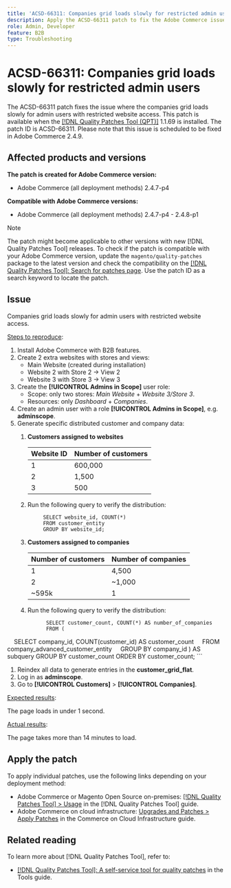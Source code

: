 ```yaml
---
title: 'ACSD-66311: Companies grid loads slowly for restricted admin users'
description: Apply the ACSD-66311 patch to fix the Adobe Commerce issue where companies grid loads slowly for admin users with restricted websites access.
role: Admin, Developer
feature: B2B
type: Troubleshooting
---
```


# ACSD-66311: Companies grid loads slowly for restricted admin users

The ACSD-66311 patch fixes the issue where the companies grid loads slowly for admin users with restricted website access. This patch is available when the [[!DNL Quality Patches Tool (QPT)]](/help/tools/quality-patches-tool/quality-patches-tool-to-self-serve-quality-patches.md) 1.1.69 is installed. The patch ID is ACSD-66311. Please note that this issue is scheduled to be fixed in Adobe Commerce 2.4.9.

## Affected products and versions

**The patch is created for Adobe Commerce version:**

* Adobe Commerce (all deployment methods) 2.4.7-p4

**Compatible with Adobe Commerce versions:**

* Adobe Commerce (all deployment methods) 2.4.7-p4 - 2.4.8-p1

>[!NOTE]
>
>The patch might become applicable to other versions with new [!DNL Quality Patches Tool] releases. To check if the patch is compatible with your Adobe Commerce version, update the `magento/quality-patches` package to the latest version and check the compatibility on the [[!DNL Quality Patches Tool]: Search for patches page](https://experienceleague.adobe.com/tools/commerce-quality-patches/index.html). Use the patch ID as a search keyword to locate the patch.

## Issue

Companies grid loads slowly for admin users with restricted website access.

<u>Steps to reproduce</u>:

1. Install Adobe Commerce with B2B features.
1. Create 2 extra websites with stores and views:
    * Main Website (created during installation)
    * Website 2 with Store 2 → View 2
    * Website 3 with Store 3 → View 3
1. Create the **[!UICONTROL Admins in Scope]** user role:
    * Scope: only two stores: *Main Website* + *Website 3/Store 3*.
    * Resources: only *Dashboard* + *Companies*.
1. Create an admin user with a role **[!UICONTROL Admins in Scope]**, e.g. **adminscope**.
1. Generate specific distributed customer and company data:
   1. ****Customers assigned to websites****
      
      | Website ID | Number of customers |
      |------------|---------------------|
      | 1          | 600,000             |
      | 2          | 1,500               |
      | 3          | 500                 |

      
   1. Run the following query to verify the distribution:

       ```
            SELECT website_id, COUNT(*) 
            FROM customer_entity 
            GROUP BY website_id; 
       ```
       
   1. ****Customers assigned to companies****

      | Number of customers | Number of companies |
      |---------------------|---------------------|
      | 1                   | 4,500               |
      | 2                   | ~1,000              |
      | ~595k               | 1                   |

   1. Run the following query to verify the distribution:

      ```
            SELECT customer_count, COUNT(*) AS number_of_companies
            FROM (
            SELECT company_id, COUNT(customer_id) AS customer_count
            FROM company_advanced_customer_entity
            GROUP BY company_id
            ) AS subquery
            GROUP BY customer_count
            ORDER BY customer_count; 
      ```

1. Reindex all data to generate entries in the **customer_grid_flat**.
1. Log in as **adminscope**.
1. Go to **[!UICONTROL Customers]** > **[!UICONTROL Companies]**.

<u>Expected results</u>:

The page loads in under 1 second.

<u>Actual results</u>:

The page takes more than 14 minutes to load.

## Apply the patch

To apply individual patches, use the following links depending on your deployment method:

* Adobe Commerce or Magento Open Source on-premises: [[!DNL Quality Patches Tool] > Usage](/help/tools/quality-patches-tool/usage.md) in the [!DNL Quality Patches Tool] guide.
* Adobe Commerce on cloud infrastructure: [Upgrades and Patches > Apply Patches](https://experienceleague.adobe.com/docs/commerce-cloud-service/user-guide/develop/upgrade/apply-patches.html) in the Commerce on Cloud Infrastructure guide.

## Related reading

To learn more about [!DNL Quality Patches Tool], refer to:

* [[!DNL Quality Patches Tool]: A self-service tool for quality patches](/help/tools/quality-patches-tool/quality-patches-tool-to-self-serve-quality-patches.md) in the Tools guide.
